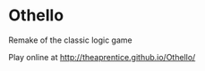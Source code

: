 Othello
============
Remake of the classic logic game

Play online at http://theaprentice.github.io/Othello/
